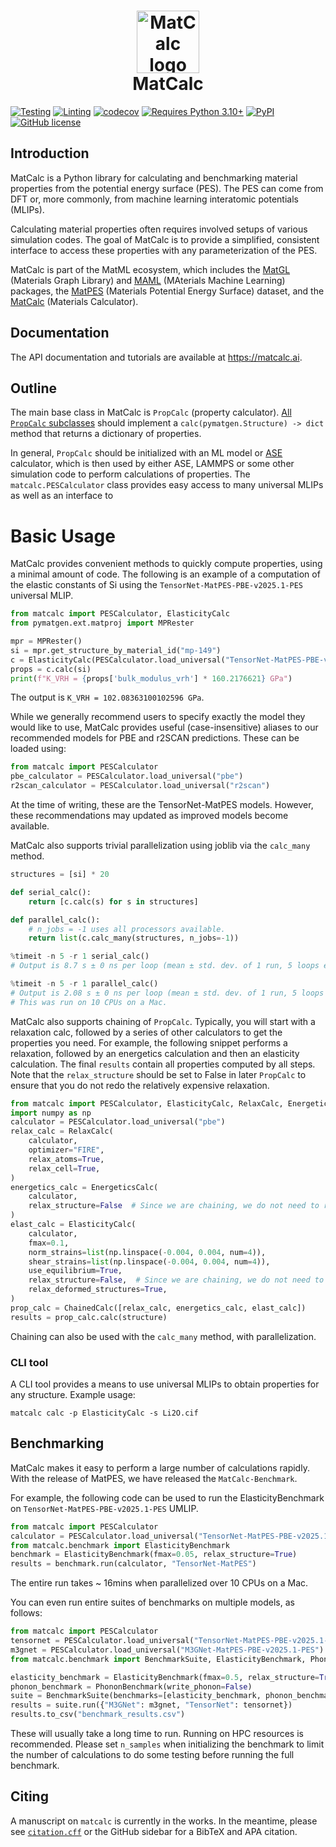 <h1 align="center">
  <img src="https://github.com/materialsvirtuallab/matcalc/assets/30958850/89486f2f-73fb-40fb-803a-dfafe510eb6d" width="100" alt="MatCalc logo" style="vertical-align: middle;" /><br>
  MatCalc
</h1>

[![Testing](https://github.com/materialsvirtuallab/matcalc/workflows/Testing/badge.svg)](https://github.com/materialsvirtuallab/matcalc/workflows/Testing/badge.svg)
[![Linting](https://github.com/materialsvirtuallab/matcalc/workflows/Linting/badge.svg)](https://github.com/materialsvirtuallab/matcalc/workflows/Linting/badge.svg)
[![codecov](https://codecov.io/gh/materialsvirtuallab/matcalc/branch/main/graph/badge.svg?token=OR7Z9WWRRC)](https://codecov.io/gh/materialsvirtuallab/matcalc)
[![Requires Python 3.10+](https://img.shields.io/badge/Python-3.10+-blue.svg?logo=python&logoColor=white)](https://python.org/downloads)
[![PyPI](https://img.shields.io/pypi/v/matcalc?logo=pypi&logoColor=white)](https://pypi.org/project/matcalc?logo=pypi&logoColor=white)
[![GitHub license](https://img.shields.io/github/license/materialsvirtuallab/matcalc)](https://github.com/materialsvirtuallab/matcalc/blob/main/LICENSE)

## Introduction

MatCalc is a Python library for calculating and benchmarking material properties from the potential energy surface
(PES). The PES can come from DFT or, more commonly, from machine learning interatomic potentials (MLIPs).

Calculating material properties often requires involved setups of various simulation codes. The
goal of MatCalc is to provide a simplified, consistent interface to access these properties with any
parameterization of the PES.

MatCalc is part of the MatML ecosystem, which includes the [MatGL] (Materials Graph Library) and [MAML] (MAterials
Machine Learning) packages, the [MatPES] (Materials Potential Energy Surface) dataset, and the [MatCalc] (Materials
Calculator).

## Documentation

The API documentation and tutorials are available at https://matcalc.ai.

## Outline

The main base class in MatCalc is `PropCalc` (property calculator). [All `PropCalc` subclasses](https://github.com/search?q=repo%3Amaterialsvirtuallab%2Fmatcalc%20%22(PropCalc)%22) should implement a
`calc(pymatgen.Structure) -> dict` method that returns a dictionary of properties.

In general, `PropCalc` should be initialized with an ML model or [ASE] calculator, which is then used by either ASE,
LAMMPS or some other simulation code to perform calculations of properties. The `matcalc.PESCalculator` class
provides easy access to many universal MLIPs as well as an interface to

# Basic Usage

MatCalc provides convenient methods to quickly compute properties, using a minimal amount of code. The following is
an example of a computation of the elastic constants of Si using the `TensorNet-MatPES-PBE-v2025.1-PES` universal MLIP.

```python
from matcalc import PESCalculator, ElasticityCalc
from pymatgen.ext.matproj import MPRester

mpr = MPRester()
si = mpr.get_structure_by_material_id("mp-149")
c = ElasticityCalc(PESCalculator.load_universal("TensorNet-MatPES-PBE-v2025.1-PES"), relax_structure=True)
props = c.calc(si)
print(f"K_VRH = {props['bulk_modulus_vrh'] * 160.2176621} GPa")
```

The output is `K_VRH = 102.08363100102596 GPa`.

While we generally recommend users to specify exactly the model they would like to use, MatCalc provides useful
(case-insensitive) aliases to our recommended models for PBE and r2SCAN predictions. These can be loaded using:

```python
from matcalc import PESCalculator
pbe_calculator = PESCalculator.load_universal("pbe")
r2scan_calculator = PESCalculator.load_universal("r2scan")
```

At the time of writing, these are the TensorNet-MatPES models. However, these recommendations may updated as improved
models become available.

MatCalc also supports trivial parallelization using joblib via the `calc_many` method.

```python
structures = [si] * 20

def serial_calc():
    return [c.calc(s) for s in structures]

def parallel_calc():
    # n_jobs = -1 uses all processors available.
    return list(c.calc_many(structures, n_jobs=-1))

%timeit -n 5 -r 1 serial_calc()
# Output is 8.7 s ± 0 ns per loop (mean ± std. dev. of 1 run, 5 loops each)

%timeit -n 5 -r 1 parallel_calc()
# Output is 2.08 s ± 0 ns per loop (mean ± std. dev. of 1 run, 5 loops each)
# This was run on 10 CPUs on a Mac.
```

MatCalc also supports chaining of `PropCalc`. Typically, you will start with a relaxation calc, followed by a series
of other calculators to get the properties you need. For example, the following snippet performs a relaxation,
followed by an energetics calculation and then an elasticity calculation. The final `results` contain all properties
computed by all steps. Note that the `relax_structure` should be set to False in later `PropCalc` to ensure that you
do not redo the relatively expensive relaxation.

```python
from matcalc import PESCalculator, ElasticityCalc, RelaxCalc, EnergeticsCalc, ChainedCalc
import numpy as np
calculator = PESCalculator.load_universal("pbe")
relax_calc = RelaxCalc(
    calculator,
    optimizer="FIRE",
    relax_atoms=True,
    relax_cell=True,
)
energetics_calc = EnergeticsCalc(
    calculator,
    relax_structure=False  # Since we are chaining, we do not need to relax structure in later steps.
)
elast_calc = ElasticityCalc(
    calculator,
    fmax=0.1,
    norm_strains=list(np.linspace(-0.004, 0.004, num=4)),
    shear_strains=list(np.linspace(-0.004, 0.004, num=4)),
    use_equilibrium=True,
    relax_structure=False,  # Since we are chaining, we do not need to relax structure in later steps.
    relax_deformed_structures=True,
)
prop_calc = ChainedCalc([relax_calc, energetics_calc, elast_calc])
results = prop_calc.calc(structure)
```

Chaining can also be used with the `calc_many` method, with parallelization.

### CLI tool

A CLI tool provides a means to use universal MLIPs to obtain properties for any structure. Example usage:

```shell
matcalc calc -p ElasticityCalc -s Li2O.cif
```

## Benchmarking

MatCalc makes it easy to perform a large number of calculations rapidly. With the release of MatPES, we have released
the `MatCalc-Benchmark`.

For example, the following code can be used to run the ElasticityBenchmark on `TensorNet-MatPES-PBE-v2025.1-PES` UMLIP.

```python
from matcalc import PESCalculator
calculator = PESCalculator.load_universal("TensorNet-MatPES-PBE-v2025.1-PES")
from matcalc.benchmark import ElasticityBenchmark
benchmark = ElasticityBenchmark(fmax=0.05, relax_structure=True)
results = benchmark.run(calculator, "TensorNet-MatPES")
```

The entire run takes ~ 16mins when parallelized over 10 CPUs on a Mac.

You can even run entire suites of benchmarks on multiple models, as follows:

```python
from matcalc import PESCalculator
tensornet = PESCalculator.load_universal("TensorNet-MatPES-PBE-v2025.1-PES")
m3gnet = PESCalculator.load_universal("M3GNet-MatPES-PBE-v2025.1-PES")
from matcalc.benchmark import BenchmarkSuite, ElasticityBenchmark, PhononBenchmark

elasticity_benchmark = ElasticityBenchmark(fmax=0.5, relax_structure=True)
phonon_benchmark = PhononBenchmark(write_phonon=False)
suite = BenchmarkSuite(benchmarks=[elasticity_benchmark, phonon_benchmark])
results = suite.run({"M3GNet": m3gnet, "TensorNet": tensornet})
results.to_csv("benchmark_results.csv")
```

These will usually take a long time to run. Running on HPC resources is recommended. Please set `n_samples` when
initializing the benchmark to limit the number of calculations to do some testing before running the full benchmark.

## Citing

A manuscript on `matcalc` is currently in the works. In the meantime, please see [`citation.cff`](citation.cff) or the GitHub
sidebar for a BibTeX and APA citation.

[MAML]: https://materialsvirtuallab.github.io/maml/
[MatGL]: https://matgl.ai
[MatPES]: https://matpes.ai
[MatCalc]: https://matcalc.ai
[ASE]: https://wiki.fysik.dtu.dk/ase/
